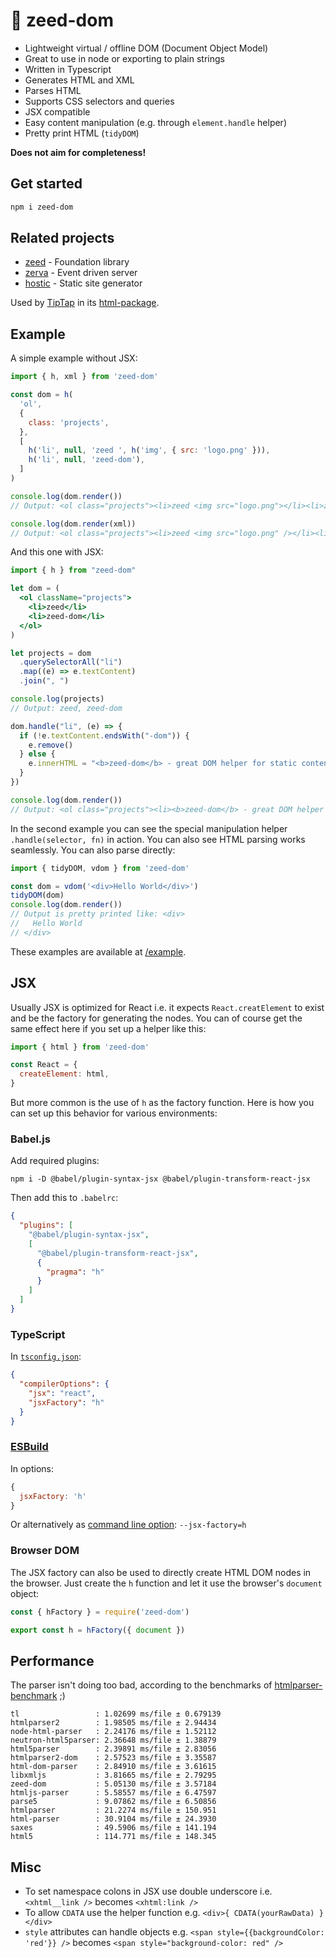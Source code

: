# 🌱 zeed-dom

- Lightweight virtual / offline DOM (Document Object Model)
- Great to use in node or exporting to plain strings
- Written in Typescript
- Generates HTML and XML
- Parses HTML
- Supports CSS selectors and queries
- JSX compatible
- Easy content manipulation (e.g. through `element.handle` helper)
- Pretty print HTML (`tidyDOM`)

**Does not aim for completeness!**

## Get started

```sh
npm i zeed-dom
```

## Related projects

- [zeed](https://github.com/holtwick/zeed) - Foundation library
- [zerva](https://github.com/holtwick/zerva) - Event driven server
- [hostic](https://github.com/holtwick/hostic) - Static site generator

Used by [TipTap](https://www.tiptap.dev/) in its [html-package](https://github.com/ueberdosis/tiptap/tree/aac0193050228a8b6237d84f1eb587cfc0d08e24/packages/html).

## Example

A simple example without JSX:

```js
import { h, xml } from 'zeed-dom'

const dom = h(
  'ol',
  {
    class: 'projects',
  },
  [
    h('li', null, 'zeed ', h('img', { src: 'logo.png' })),
    h('li', null, 'zeed-dom'),
  ]
)

console.log(dom.render())
// Output: <ol class="projects"><li>zeed <img src="logo.png"></li><li>zeed-dom</li></ol>

console.log(dom.render(xml))
// Output: <ol class="projects"><li>zeed <img src="logo.png" /></li><li>zeed-dom</li></ol>
```

And this one with JSX:

```jsx
import { h } from "zeed-dom"

let dom = (
  <ol className="projects">
    <li>zeed</li>
    <li>zeed-dom</li>
  </ol>
)

let projects = dom
  .querySelectorAll("li")
  .map((e) => e.textContent)
  .join(", ")

console.log(projects)
// Output: zeed, zeed-dom

dom.handle("li", (e) => {
  if (!e.textContent.endsWith("-dom")) {
    e.remove()
  } else {
    e.innerHTML = "<b>zeed-dom</b> - great DOM helper for static content"
  }
})

console.log(dom.render())
// Output: <ol class="projects"><li><b>zeed-dom</b> - great DOM helper for static content</li></ol>
```

In the second example you can see the special manipulation helper `.handle(selector, fn)` in action. You can also see HTML parsing works seamlessly. You can also parse directly:

```js
import { tidyDOM, vdom } from 'zeed-dom'

const dom = vdom('<div>Hello World</div>')
tidyDOM(dom)
console.log(dom.render())
// Output is pretty printed like: <div>
//   Hello World
// </div>
```

These examples are available at [/example](/example).

## JSX

Usually JSX is optimized for React i.e. it expects `React.creatElement` to exist and be the factory for generating the nodes. You can of course get the same effect here if you set up a helper like this:

```js
import { html } from 'zeed-dom'

const React = {
  createElement: html,
}
```

But more common is the use of `h` as the factory function. Here is how you can set up this behavior for various environments:

### Babel.js

Add required plugins:

```shell script
npm i -D @babel/plugin-syntax-jsx @babel/plugin-transform-react-jsx
```

Then add this to `.babelrc`:

```json
{
  "plugins": [
    "@babel/plugin-syntax-jsx",
    [
      "@babel/plugin-transform-react-jsx",
      {
        "pragma": "h"
      }
    ]
  ]
}
```

### TypeScript

In [`tsconfig.json`](https://www.typescriptlang.org/docs/handbook/compiler-options-in-msbuild.html#mappings):

```json
{
  "compilerOptions": {
    "jsx": "react",
    "jsxFactory": "h"
  }
}
```

### [ESBuild](https://github.com/evanw/esbuild)

In options:

```js
{
  jsxFactory: 'h'
}
```

Or alternatively as [command line option](https://github.com/evanw/esbuild#command-line-usage): `--jsx-factory=h`

### Browser DOM

The JSX factory can also be used to directly create HTML DOM nodes in the browser. Just create the `h` function and let it use the browser's `document` object:

```js
const { hFactory } = require('zeed-dom')

export const h = hFactory({ document })
```

## Performance

The parser isn't doing too bad, according to the benchmarks of [htmlparser-benchmark](https://github.com/AndreasMadsen/htmlparser-benchmark/blob/master/stats.txt) ;)

```
tl                 : 1.02699 ms/file ± 0.679139
htmlparser2        : 1.98505 ms/file ± 2.94434
node-html-parser   : 2.24176 ms/file ± 1.52112
neutron-html5parser: 2.36648 ms/file ± 1.38879
html5parser        : 2.39891 ms/file ± 2.83056
htmlparser2-dom    : 2.57523 ms/file ± 3.35587
html-dom-parser    : 2.84910 ms/file ± 3.61615
libxmljs           : 3.81665 ms/file ± 2.79295
zeed-dom           : 5.05130 ms/file ± 3.57184
htmljs-parser      : 5.58557 ms/file ± 6.47597
parse5             : 9.07862 ms/file ± 6.50856
htmlparser         : 21.2274 ms/file ± 150.951
html-parser        : 30.9104 ms/file ± 24.3930
saxes              : 49.5906 ms/file ± 141.194
html5              : 114.771 ms/file ± 148.345
```

## Misc

- To set namespace colons in JSX use double underscore i.e. `<xhtml__link />` becomes `<xhtml:link />`
- To allow `CDATA` use the helper function e.g. `<div>{ CDATA(yourRawData) }</div>`
- `style` attributes can handle objects e.g. `<span style={{backgroundColor: 'red'}} />` becomes `<span style="background-color: red" />`
